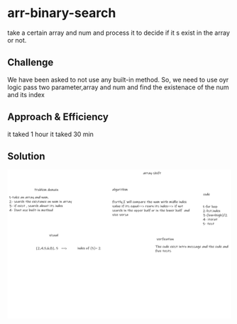 # arr-binary-search
<!-- Short summary or background information -->
take a certain array and num and process it to decide if it s exist in the array or not.

## Challenge
<!-- Description of the challenge -->
We have been asked to not use any built-in method. So, we need to use oyr logic
pass two parameter,array and num and find the existenace of the num and its index

## Approach & Efficiency
<!-- What approach did you take? Why? What is the Big O space/time for this approach? -->
it taked 1 hour
it taked 30 min


## Solution
<!-- Embedded whiteboard image -->
<img src="/assets/binary-search-ch3.png">